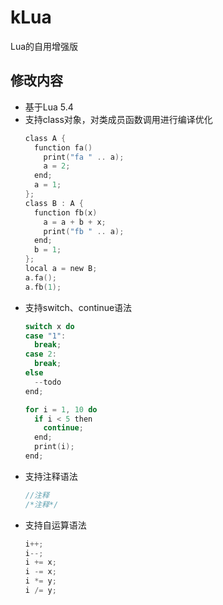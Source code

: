 # kLua
Lua的自用增强版

## 修改内容
* 基于Lua 5.4
* 支持class对象，对类成员函数调用进行编译优化
  ```c
  class A {
    function fa()
      print("fa " .. a);
      a = 2;
    end;
    a = 1;
  };
  class B : A {
    function fb(x)
      a = a + b + x;
      print("fb " .. a);
    end;
    b = 1;
  };
  local a = new B;
  a.fa();
  a.fb(1);
  ```
* 支持switch、continue语法
  ```c
  switch x do
  case "1":
    break;
  case 2:
    break;
  else
    --todo
  end;

  for i = 1, 10 do
    if i < 5 then
      continue;
    end;
    print(i);
  end;
  ```
* 支持注释语法
  ```c
  //注释
  /*注释*/
  ```
* 支持自运算语法
  ```c
  i++;
  i--;
  i += x;
  i -= x;
  i *= y;
  i /= y;
  ```
  